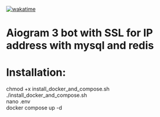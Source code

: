 <a href="https://wakatime.com/badge/user/d26cd398-7251-4fd1-a726-fb1f96747ca6/project/018ba1c1-4a98-4b3d-8997-0e183bfaeb8d"><img src="https://wakatime.com/badge/user/d26cd398-7251-4fd1-a726-fb1f96747ca6/project/018ba1c1-4a98-4b3d-8997-0e183bfaeb8d.svg" alt="wakatime"></a>

# Aiogram 3 bot with SSL for IP address with mysql and redis 

# Installation:

chmod +x install_docker_and_compose.sh
<br>
./install_docker_and_compose.sh
<br>
nano .env
<br>
docker compose up -d
